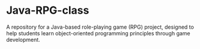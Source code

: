 # Java-RPG-class
A repository for a Java-based role-playing game (RPG) project, designed to help students learn object-oriented programming principles through game development.
